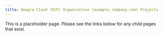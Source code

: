 ```yaml
---
title: Google Cloud (GCP) Organization (example_company.com) Projects
---
```


This is a placeholder page. Please see the links below for any child pages that exist.
